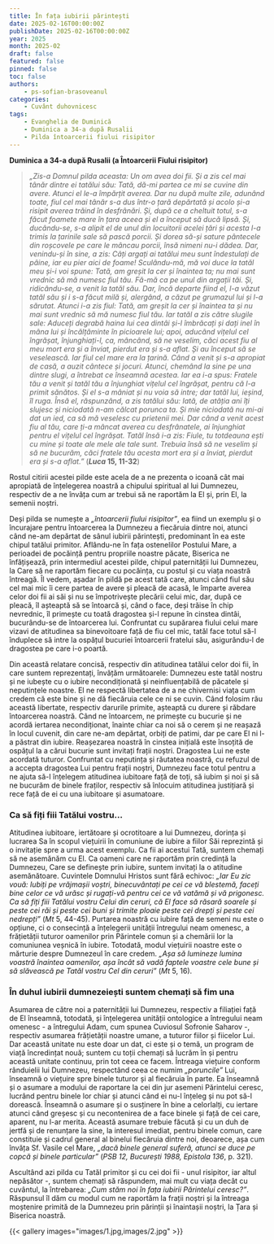 ```yaml
---
title: În fața iubirii părintești
date: 2025-02-16T00:00:00Z
publishDate: 2025-02-16T00:00:00Z
year: 2025
month: 2025-02
draft: false
featured: false
pinned: false
toc: false
authors:
    - ps-sofian-brasoveanul
categories:
    - Cuvânt duhovnicesc
tags:
    - Evanghelia de Duminică
    - Duminica a 34-a după Rusalii
    - Pilda întoarcerii fiului risipitor
---
```

**Duminica a 34-a după Rusalii (a Întoarcerii Fiului risipitor)**

> _„Zis-a Domnul pilda aceasta: Un om avea doi fii. Și a zis cel mai tânăr dintre ei tatălui său: Tată, dă-mi partea ce mi se cuvine din avere. Atunci el le-a împărțit averea. Dar nu după multe zile, adunând toate, fiul cel mai tânăr s-a dus într-o țară depărtată și acolo și-a risipit averea trăind în desfrânări. Și, după ce a cheltuit totul, s-a făcut foamete mare în țara aceea și el a început să ducă lipsă. Și, ducându-se, s-a alipit el de unul din locuitorii acelei țări și acesta l-a trimis la țarinile sale să pască porcii. Și dorea să-și sature pântecele din roșcovele pe care le mâncau porcii, însă nimeni nu-i dădea. Dar, venindu-și în sine, a zis: Câți argați ai tatălui meu sunt îndestulați de pâine, iar eu pier aici de foame! Sculându-mă, mă voi duce la tatăl meu și-i voi spune: Tată, am greșit la cer și înaintea ta; nu mai sunt vrednic să mă numesc fiul tău. Fă-mă ca pe unul din argații tăi. Și, ridicându-se, a venit la tatăl său. Dar, încă departe fiind el, l-a văzut tatăl său și i s-a făcut milă și, alergând, a căzut pe grumazul lui și l-a sărutat. Atunci i-a zis fiul: Tată, am greșit la cer și înaintea ta și nu mai sunt vrednic să mă numesc fiul tău. Iar tatăl a zis către slugile sale: Aduceți degrabă haina lui cea dintâi și-l îmbrăcați și dați inel în mâna lui și încălțăminte în picioarele lui; apoi, aducând vițelul cel îngrășat, înjunghiați-l, ca, mâncând, să ne veselim, căci acest fiu al meu mort era și a înviat, pierdut era și s-a aflat. Și au început să se veselească. Iar fiul cel mare era la țarină. Când a venit și s-a apropiat de casă, a auzit cântece și jocuri. Atunci, chemând la sine pe una dintre slugi, a întrebat ce înseamnă acestea. Iar ea i-a spus: Fratele tău a venit și tatăl tău a înjunghiat vițelul cel îngrășat, pentru că l-a primit sănătos. Și el s-a mâniat și nu voia să intre; dar tatăl lui, ieșind, îl ruga. Însă el, răspunzând, a zis tatălui său: Iată, de atâția ani îți slujesc și niciodată n-am călcat porunca ta. Și mie niciodată nu mi-ai dat un ied, ca să mă veselesc cu prietenii mei. Dar când a venit acest fiu al tău, care ți-a mâncat averea cu desfrânatele, ai înjunghiat pentru el vițelul cel îngrășat. Tatăl însă i-a zis: Fiule, tu totdeauna ești cu mine și toate ale mele ale tale sunt. Trebuia însă să ne veselim și să ne bucurăm, căci fratele tău acesta mort era și a înviat, pierdut era și s-a aflat.”_ (**_Luca_ 15, 11-32**)

Rostul citirii acestei pilde este acela de a ne prezenta o icoană cât mai apropiată de înțelegerea noastră a chipului spiritual al lui Dumnezeu, respectiv de a ne învăța cum ar trebui să ne raportăm la El și, prin El, la semenii noștri.

Deși pilda se numește a _„întoarcerii fiului risipitor”_, ea fiind un exemplu și o încurajare pentru întoarcerea la Dumnezeu a fiecăruia dintre noi, atunci când ne-am depărtat de sânul iubirii părintești, predominant în ea este chipul tatălui primitor. Aflându-ne în fața ostenelilor Postului Mare, a perioadei de pocăință pentru propriile noastre păcate, Biserica ne înfățișează, prin intermediul acestei pilde, chipul paternității lui Dumnezeu, la Care să ne raportăm fiecare cu pocăința, cu postul și cu viața noastră întreagă. Îl vedem, așadar în pildă pe acest tată care, atunci când fiul său cel mai mic îi cere partea de avere și pleacă de acasă, le împarte averea celor doi fii ai săi și nu se împotrivește plecării celui mic, dar, după ce pleacă, îl așteaptă să se întoarcă și, când o face, deși trăise în chip nevrednic, îl primește cu toată dragostea și-l repune în cinstea dintâi, bucurându-se de întoarcerea lui. Confruntat cu supărarea fiului celui mare vizavi de atitudinea sa binevoitoare față de fiu cel mic, tatăl face totul să-l înduplece să intre la ospățul bucuriei întoarcerii fratelui său, asigurându-l de dragostea pe care i-o poartă.

Din această relatare concisă, respectiv din atitudinea tatălui celor doi fii, în care suntem reprezentați, învățăm următoarele: Dumnezeu este tatăl nostru și ne iubește cu o iubire necondiționată și neinfluențabilă de păcatele și neputințele noastre. El ne respectă libertatea de a ne chivernisi viața cum credem că este bine și ne dă fiecăruia cele ce ni se cuvin. Când folosim rău această libertate, respectiv darurile primite, așteaptă cu durere și răbdare întoarcerea noastră. Când ne întoarcem, ne primește cu bucurie și ne acordă iertarea necondiționat, înainte chiar ca noi să o cerem și ne reașază în locul cuvenit, din care ne-am depărtat, orbiți de patimi, dar pe care El ni l-a păstrat din iubire. Reașezarea noastră în cinstea inițială este însoțită de ospățul la a cărui bucurie sunt invitați frații noștri. Dragostea Lui ne este acordată tuturor. Confruntat cu neputința și răutatea noastră, cu refuzul de a accepta dragostea Lui pentru frații noștri, Dumnezeu face totul pentru a ne ajuta să-I înțelegem atitudinea iubitoare față de toți, să iubim și noi și să ne bucurăm de binele fraților, respectiv să înlocuim atitudinea justițiară și rece față de ei cu una iubitoare și asumatoare.

### Ca să fiți fiii Tatălui vostru...

Atitudinea iubitoare, iertătoare și ocrotitoare a lui Dumnezeu, dorința și lucrarea Sa în scopul viețuirii în comuniune de iubire a fiilor Săi reprezintă și o invitație spre a urma acest exemplu. Ca fii ai acestui Tată, suntem chemați să ne asemănăm cu El. Ca oameni care ne raportăm prin credință la Dumnezeu, Care se definește prin iubire, suntem invitați la o atitudine asemănătoare. Cuvintele Domnului Hristos sunt fără echivoc: _„Iar Eu zic vouă: Iubiți pe vrăjmașii voștri, binecuvântați pe cei ce vă blestemă, faceți bine celor ce vă urăsc și rugați-vă pentru cei ce vă vatămă și vă prigonesc. Ca să fiți fiii Tatălui vostru Celui din ceruri, că El face să răsară soarele și peste cei răi și peste cei buni și trimite ploaie peste cei drepți și peste cei nedrepți”_ (_Mt_ 5, 44-45). Purtarea noastră cu iubire față de semeni nu este o opțiune, ci o consecință a înțelegerii unității întregului neam omenesc, a frățietății tuturor oamenilor prin Părintele comun și a chemării lor la comuniunea veșnică în iubire. Totodată, modul viețuirii noastre este o mărturie despre Dumnezeul în care credem. _„Așa să lumineze lumina voastră înaintea oamenilor, așa încât să vadă faptele voastre cele bune și să slăvească pe Tatăl vostru Cel din ceruri”_ (_Mt_ 5, 16).

### În duhul iubirii dumnezeiești suntem chemați să fim una

Asumarea de către noi a paternității lui Dumnezeu, respectiv a filiației față de El înseamnă, totodată, și înțelegerea unității ontologice a întregului neam omenesc - a întregului Adam, cum spunea Cuviosul Sofronie Saharov -, respectiv asumarea frățietății noastre umane, a tuturor fiilor și fiicelor Lui. Dar această unitate nu este doar un dat, ci este și o temă, un program de viață încredințat nouă; suntem cu toții chemați să lucrăm în și pentru această unitate continuu, prin tot ceea ce facem. Întreaga viețuire conform rânduielii lui Dumnezeu, respectând ceea ce numim _„poruncile”_ Lui, înseamnă o viețuire spre binele tuturor și al fiecăruia în parte. Ea înseamnă și o asumare a modului de raportare la cei din jur asemeni Părintelui ceresc, lucrând pentru binele lor chiar și atunci când ei nu-l înțeleg și nu pot să-l dorească. Înseamnă o asumare și o susținere în bine a celorlalți, cu iertare atunci când greșesc și cu necontenirea de a face binele și față de cei care, aparent, nu l-ar merita. Această asumare trebuie făcută și cu un duh de jertfă și de renunțare la sine, la interesul imediat, pentru binele comun, care constituie și cadrul general al binelui fiecăruia dintre noi, deoarece, așa cum învăța Sf. Vasile cel Mare, _„dacă binele general suferă, atunci se duce pe copcă și binele particular”_ (_PSB 12, București 1988, Epistola 136_, p. 321).

Ascultând azi pilda cu Tatăl primitor și cu cei doi fii - unul risipitor, iar altul nepăsător -, suntem chemați să răspundem, mai mult cu viața decât cu cuvântul, la întrebarea: _„Cum stăm noi în fața iubirii Părintelui ceresc?”_. Răspunsul îl dăm cu modul cum ne raportăm la frații noștri și la întreaga moștenire primită de la Dumnezeu prin părinții și înaintașii noștri, la Țara și Biserica noastră.

{{< gallery images="images/1.jpg,images/2.jpg" >}}